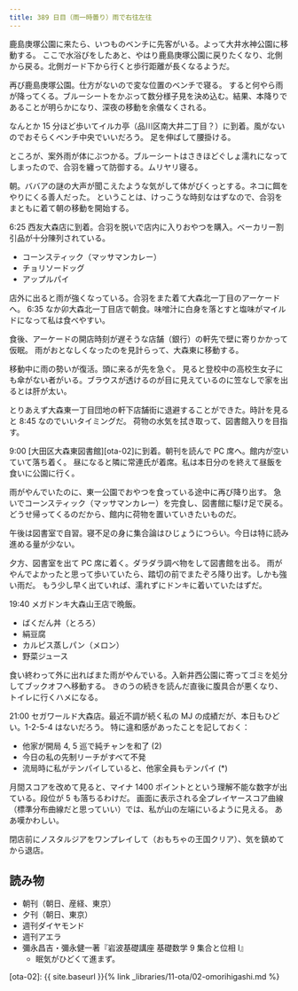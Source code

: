 ```yaml
---
title: 389 日目（雨一時曇り）雨で右往左往
---
```


鹿島庚塚公園に来たら、いつものベンチに先客がいる。よって大井水神公園に移動する。
ここで水浴びをしたあと、やはり鹿島庚塚公園に戻りたくなり、北側から戻る。北側ガード下から行くと歩行距離が長くなるようだ。

再び鹿島庚塚公園。仕方がないので変な位置のベンチで寝る。
すると何やら雨が降ってくる。ブルーシートをかぶって数分様子見を決め込む。結果、本降りであることが明らかになり、深夜の移動を余儀なくされる。

なんとか 15 分ほど歩いてイルカ亭（品川区南大井二丁目？）に到着。風がないのでおそらくベンチ中央でいいだろう。
足を伸ばして腰掛ける。

ところが、案外雨が体にぶつかる。ブルーシートはさきほどぐしょ濡れになってしまったので、合羽を纏って防御する。ムリヤリ寝る。

朝。ババアの謎の大声が聞こえたような気がして体がびくっとする。ネコに餌をやりにくる善人だった。
ということは、けっこうな時刻なはずなので、合羽をまともに着て朝の移動を開始する。

6:25 西友大森店に到着。合羽を脱いで店内に入りおやつを購入。ベーカリー割引品が十分陳列されている。

* コーンスティック（マッサマンカレー）
* チョリソードッグ
* アップルパイ

店外に出ると雨が強くなっている。合羽をまた着て大森北一丁目のアーケードへ。
6:35 なか卯大森北一丁目店で朝食。味噌汁に白身を落とすと塩味がマイルドになって私は食べやすい。

食後、アーケードの開店時刻が遅そうな店舗（銀行）の軒先で壁に寄りかかって仮眠。
雨がおとなしくなったのを見計らって、大森東に移動する。

移動中に雨の勢いが復活。頭に来るが先を急ぐ。
見ると登校中の高校生女子にも傘がない者がいる。ブラウスが透けるのが目に見えているのに笠なしで家を出るとは肝が太い。

とりあえず大森東一丁目団地の軒下店舗街に退避することができた。時計を見ると 8:45 なのでいいタイミングだ。
荷物の水気を拭き取って、図書館入りを目指す。

9:00 [大田区大森東図書館][ota-02]に到着。朝刊を読んで PC 席へ。館内が空いていて落ち着く。
昼になると隣に常連氏が着席。私は本日分のを終えて昼飯を食いに公園に行く。

雨がやんでいたのに、東一公園でおやつを食っている途中に再び降り出す。
急いでコーンスティック（マッサマンカレー）を完食し、図書館に駆け足で戻る。どうせ帰ってくるのだから、館内に荷物を置いていきたいものだ。

午後は図書室で自習。寝不足の身に集合論はひじょうにつらい。今日は特に読み進める量が少ない。

夕方、図書室を出て PC 席に着く。ダラダラ調べ物をして図書館を出る。
雨がやんでよかったと思って歩いていたら、踏切の前でまたぞろ降り出す。しかも強い雨だ。
もう少し早く出ていれば、濡れずにドンキに着いていたはずだ。

19:40 メガドンキ大森山王店で晩飯。

* ばくだん丼（とろろ）
* 絹豆腐
* カルピス蒸しパン（メロン）
* 野菜ジュース

食い終わって外に出ればまた雨がやんでいる。入新井西公園に寄ってゴミを処分してブックオフへ移動する。
きのうの続きを読んだ直後に腹具合が悪くなり、トイレに行くハメになる。

21:00 セガワールド大森店。最近不調が続く私の MJ の成績だが、本日もひどい。1-2-5-4 はないだろう。
特に違和感があったことを記しておく：

* 他家が開局 4, 5 巡で純チャンを和了 (2)
* 今日の私の先制リーチがすべて不発
* 流局時に私がテンパイしていると、他家全員もテンパイ (*)

月間スコアを改めて見ると、マイナ 1400 ポイントとという理解不能な数字が出ている。段位が 5 も落ちるわけだ。
画面に表示される全プレイヤースコア曲線（標準分布曲線だと思っていい）では、私が山の左端にいるように見える。
ああ嘆かわしい。

閉店前にノスタルジアをワンプレイして（おもちゃの王国クリア）、気を鎮めてから退店。

## 読み物

* 朝刊（朝日、産経、東京）
* 夕刊（朝日、東京）
* 週刊ダイヤモンド
* 週刊アエラ
* 彌永昌吉・彌永健一著『岩波基礎講座 基礎数学 9 集合と位相 I』
  * 眠気がひどくて進まず。

[ota-02]: {{ site.baseurl }}{% link _libraries/11-ota/02-omorihigashi.md %}

